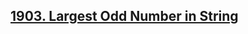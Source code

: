 ## [1903. Largest Odd Number in String](https://leetcode.com/problems/largest-odd-number-in-string)
